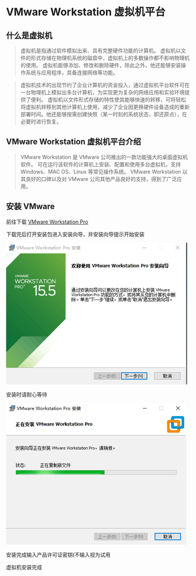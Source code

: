 # VMware Workstation 虚拟机平台

## 什么是虚拟机

> 虚拟机是指通过软件模拟出来、具有完整硬件功能的计算机。
> 虚拟机以文件的形式存储在物理机系统的磁盘中，虚拟机上的多数操作都不影响物理机的使用。
> 虚拟机能够添加、修改和删除硬件，除此之外，他还能够安装操作系统与应用程序，具备连接网络等功能。

> 虚拟机技术的出现节约了企业计算机的资金投入，通过虚拟机平台软件可在一台物理机上模拟出多台计算机，为实现更为复杂的网络应用和实验环境提供了便利。
> 虚拟机以文件形式存储的特性使其能够快速的转移，可将轻松将虚拟机转移到其他计算机上使用，减少了企业因更换硬件设备造成的重新部署时间。他还能够按需创建快照（某一时刻的系统状态，即还原点），在必要时进行恢复。 

## VMware Workstation 虚拟机平台介绍

> VMware Workstation 是 VMware 公司推出的一款功能强大的桌面虚拟机软件。
> 可在运行该软件的计算机上安装、配置和使用多台虚拟机，支持 Windows、MAC OS、Linux 等常见操作系统。
> VMware Workstation 以其良好的口碑以及对 VMware 公司其他产品良好的支持，得到了广泛应用。 

## 安装 VMware

前往下载 [VMware Workstation Pro](https://www.vmware.com/cn/products/workstation-pro/workstation-pro-evaluation.html) 

下载完后打开安装包进入安装向导，并安装向导提示开始安装

![01](./img/setup/01.png)

安装时请耐心等待

![02](./img/setup/02.png)

安装完成输入产品许可证密钥(不输入视为试用

虚拟机安装完成 


